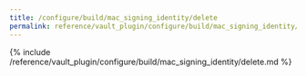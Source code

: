 ```yaml
---
title: /configure/build/mac_signing_identity/delete
permalink: reference/vault_plugin/configure/build/mac_signing_identity/delete.html
---
```


{% include /reference/vault_plugin/configure/build/mac_signing_identity/delete.md %}
